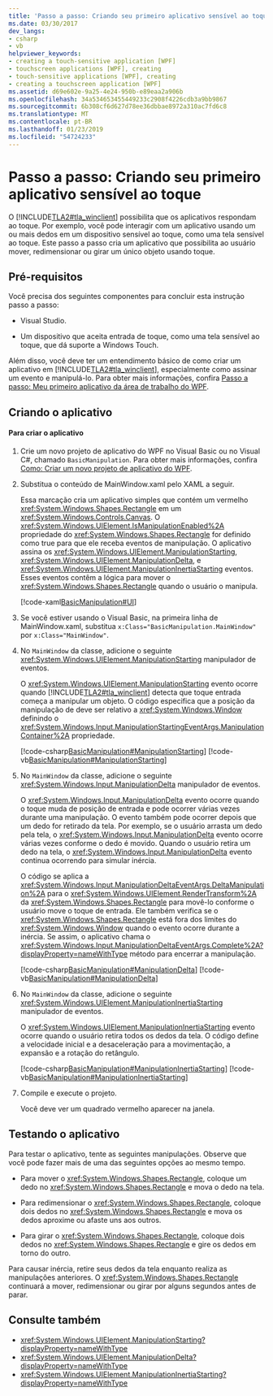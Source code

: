 ```yaml
---
title: 'Passo a passo: Criando seu primeiro aplicativo sensível ao toque'
ms.date: 03/30/2017
dev_langs:
- csharp
- vb
helpviewer_keywords:
- creating a touch-sensitive application [WPF]
- touchscreen applications [WPF], creating
- touch-sensitive applications [WPF], creating
- creating a touchscreen application [WPF]
ms.assetid: d69e602e-9a25-4e24-950b-e89eaa2a906b
ms.openlocfilehash: 34a534653455449233c2908f4226cdb3a9bb9867
ms.sourcegitcommit: 6b308cf6d627d78ee36dbbae8972a310ac7fd6c8
ms.translationtype: MT
ms.contentlocale: pt-BR
ms.lasthandoff: 01/23/2019
ms.locfileid: "54724233"
---
```

# <a name="walkthrough-creating-your-first-touch-application"></a>Passo a passo: Criando seu primeiro aplicativo sensível ao toque
O [!INCLUDE[TLA2#tla_winclient](../../../../includes/tla2sharptla-winclient-md.md)] possibilita que os aplicativos respondam ao toque. Por exemplo, você pode interagir com um aplicativo usando um ou mais dedos em um dispositivo sensível ao toque, como uma tela sensível ao toque. Este passo a passo cria um aplicativo que possibilita ao usuário mover, redimensionar ou girar um único objeto usando toque.  
  
## <a name="prerequisites"></a>Pré-requisitos  
 Você precisa dos seguintes componentes para concluir esta instrução passo a passo:  
  
-   Visual Studio.  
  
-   Um dispositivo que aceita entrada de toque, como uma tela sensível ao toque, que dá suporte a Windows Touch.  
  
 Além disso, você deve ter um entendimento básico de como criar um aplicativo em [!INCLUDE[TLA2#tla_winclient](../../../../includes/tla2sharptla-winclient-md.md)], especialmente como assinar um evento e manipulá-lo. Para obter mais informações, confira [Passo a passo: Meu primeiro aplicativo da área de trabalho do WPF](../../../../docs/framework/wpf/getting-started/walkthrough-my-first-wpf-desktop-application.md).  
  
## <a name="creating-the-application"></a>Criando o aplicativo  
  
#### <a name="to-create-the-application"></a>Para criar o aplicativo  
  
1.  Crie um novo projeto de aplicativo do WPF no Visual Basic ou no Visual C#, chamado `BasicManipulation`. Para obter mais informações, confira [Como: Criar um novo projeto de aplicativo do WPF](https://msdn.microsoft.com/library/1f6aea7a-33e1-4d3f-8555-1daa42e95d82).  
  
2.  Substitua o conteúdo de MainWindow.xaml pelo XAML a seguir.  
  
     Essa marcação cria um aplicativo simples que contém um vermelho <xref:System.Windows.Shapes.Rectangle> em um <xref:System.Windows.Controls.Canvas>. O <xref:System.Windows.UIElement.IsManipulationEnabled%2A> propriedade do <xref:System.Windows.Shapes.Rectangle> for definido como true para que ele receba eventos de manipulação. O aplicativo assina os <xref:System.Windows.UIElement.ManipulationStarting>, <xref:System.Windows.UIElement.ManipulationDelta>, e <xref:System.Windows.UIElement.ManipulationInertiaStarting> eventos. Esses eventos contêm a lógica para mover o <xref:System.Windows.Shapes.Rectangle> quando o usuário o manipula.  
  
     [!code-xaml[BasicManipulation#UI](../../../../samples/snippets/csharp/VS_Snippets_Wpf/basicmanipulation/csharp/mainwindow.xaml#ui)]  
  
3.  Se você estiver usando o Visual Basic, na primeira linha de MainWindow.xaml, substitua `x:Class="BasicManipulation.MainWindow"` por `x:Class="MainWindow"`.  
  
4.  No `MainWindow` da classe, adicione o seguinte <xref:System.Windows.UIElement.ManipulationStarting> manipulador de eventos.  
  
     O <xref:System.Windows.UIElement.ManipulationStarting> evento ocorre quando [!INCLUDE[TLA2#tla_winclient](../../../../includes/tla2sharptla-winclient-md.md)] detecta que toque entrada começa a manipular um objeto. O código especifica que a posição da manipulação de deve ser relativo a <xref:System.Windows.Window> definindo o <xref:System.Windows.Input.ManipulationStartingEventArgs.ManipulationContainer%2A> propriedade.  
  
     [!code-csharp[BasicManipulation#ManipulationStarting](../../../../samples/snippets/csharp/VS_Snippets_Wpf/basicmanipulation/csharp/mainwindow.xaml.cs#manipulationstarting)]
     [!code-vb[BasicManipulation#ManipulationStarting](../../../../samples/snippets/visualbasic/VS_Snippets_Wpf/basicmanipulation/visualbasic/mainwindow.xaml.vb#manipulationstarting)]

5.  No `MainWindow` da classe, adicione o seguinte <xref:System.Windows.Input.ManipulationDelta> manipulador de eventos.

     O <xref:System.Windows.Input.ManipulationDelta> evento ocorre quando o toque muda de posição de entrada e pode ocorrer várias vezes durante uma manipulação. O evento também pode ocorrer depois que um dedo for retirado da tela. Por exemplo, se o usuário arrasta um dedo pela tela, o <xref:System.Windows.Input.ManipulationDelta> evento ocorre várias vezes conforme o dedo é movido. Quando o usuário retira um dedo na tela, o <xref:System.Windows.Input.ManipulationDelta> evento continua ocorrendo para simular inércia.

     O código se aplica a <xref:System.Windows.Input.ManipulationDeltaEventArgs.DeltaManipulation%2A> para o <xref:System.Windows.UIElement.RenderTransform%2A> da <xref:System.Windows.Shapes.Rectangle> para movê-lo conforme o usuário move o toque de entrada. Ele também verifica se o <xref:System.Windows.Shapes.Rectangle> está fora dos limites do <xref:System.Windows.Window> quando o evento ocorre durante a inércia. Se assim, o aplicativo chama o <xref:System.Windows.Input.ManipulationDeltaEventArgs.Complete%2A?displayProperty=nameWithType> método para encerrar a manipulação.

     [!code-csharp[BasicManipulation#ManipulationDelta](../../../../samples/snippets/csharp/VS_Snippets_Wpf/basicmanipulation/csharp/mainwindow.xaml.cs#manipulationdelta)]
     [!code-vb[BasicManipulation#ManipulationDelta](../../../../samples/snippets/visualbasic/VS_Snippets_Wpf/basicmanipulation/visualbasic/mainwindow.xaml.vb#manipulationdelta)]

6.  No `MainWindow` da classe, adicione o seguinte <xref:System.Windows.UIElement.ManipulationInertiaStarting> manipulador de eventos.

     O <xref:System.Windows.UIElement.ManipulationInertiaStarting> evento ocorre quando o usuário retira todos os dedos da tela. O código define a velocidade inicial e a desaceleração para a movimentação, a expansão e a rotação do retângulo.

     [!code-csharp[BasicManipulation#ManipulationInertiaStarting](../../../../samples/snippets/csharp/VS_Snippets_Wpf/basicmanipulation/csharp/mainwindow.xaml.cs#manipulationinertiastarting)]
     [!code-vb[BasicManipulation#ManipulationInertiaStarting](../../../../samples/snippets/visualbasic/VS_Snippets_Wpf/basicmanipulation/visualbasic/mainwindow.xaml.vb#manipulationinertiastarting)]

7.  Compile e execute o projeto.

     Você deve ver um quadrado vermelho aparecer na janela.

## <a name="testing-the-application"></a>Testando o aplicativo
 Para testar o aplicativo, tente as seguintes manipulações. Observe que você pode fazer mais de uma das seguintes opções ao mesmo tempo.

-   Para mover o <xref:System.Windows.Shapes.Rectangle>, coloque um dedo no <xref:System.Windows.Shapes.Rectangle> e mova o dedo na tela.

-   Para redimensionar o <xref:System.Windows.Shapes.Rectangle>, coloque dois dedos no <xref:System.Windows.Shapes.Rectangle> e mova os dedos aproxime ou afaste uns aos outros.

-   Para girar o <xref:System.Windows.Shapes.Rectangle>, coloque dois dedos no <xref:System.Windows.Shapes.Rectangle> e gire os dedos em torno do outro.

 Para causar inércia, retire seus dedos da tela enquanto realiza as manipulações anteriores. O <xref:System.Windows.Shapes.Rectangle> continuará a mover, redimensionar ou girar por alguns segundos antes de parar.

## <a name="see-also"></a>Consulte também

- <xref:System.Windows.UIElement.ManipulationStarting?displayProperty=nameWithType>
- <xref:System.Windows.UIElement.ManipulationDelta?displayProperty=nameWithType>
- <xref:System.Windows.UIElement.ManipulationInertiaStarting?displayProperty=nameWithType>